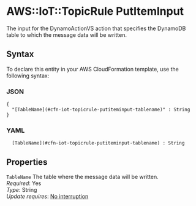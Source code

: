 # AWS::IoT::TopicRule PutItemInput<a name="aws-properties-iot-topicrule-putiteminput"></a>

The input for the DynamoActionVS action that specifies the DynamoDB table to which the message data will be written\.

## Syntax<a name="aws-properties-iot-topicrule-putiteminput-syntax"></a>

To declare this entity in your AWS CloudFormation template, use the following syntax:

### JSON<a name="aws-properties-iot-topicrule-putiteminput-syntax.json"></a>

```
{
  "[TableName](#cfn-iot-topicrule-putiteminput-tablename)" : String
}
```

### YAML<a name="aws-properties-iot-topicrule-putiteminput-syntax.yaml"></a>

```
﻿  [TableName](#cfn-iot-topicrule-putiteminput-tablename) : String
```

## Properties<a name="aws-properties-iot-topicrule-putiteminput-properties"></a>

`TableName`  <a name="cfn-iot-topicrule-putiteminput-tablename"></a>
The table where the message data will be written\.  
*Required*: Yes  
*Type*: String  
*Update requires*: [No interruption](https://docs.aws.amazon.com/AWSCloudFormation/latest/UserGuide/using-cfn-updating-stacks-update-behaviors.html#update-no-interrupt)